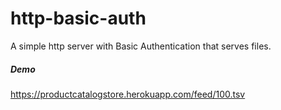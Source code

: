 # http-basic-auth

A simple http server with Basic Authentication that serves files.

##### Demo
https://productcatalogstore.herokuapp.com/feed/100.tsv
